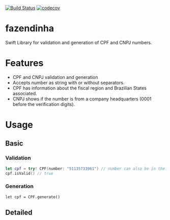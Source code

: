 [![Build Status](https://travis-ci.org/Lucien/fazendinha.svg?branch=master)](https://travis-ci.org/Lucien/fazendinha) [![codecov](https://codecov.io/gh/Lucien/fazendinha/branch/master/graph/badge.svg)](https://codecov.io/gh/Lucien/fazendinha)

# fazendinha
Swift Library for validation and generation of CPF and CNPJ numbers.

# Features

- CPF and CNPJ validation and generation
- Accepts number as string with or without separators.
- CPF has information about the fiscal region and Brazilian States associated.
- CNPJ shows if the number is from a company headquarters (0001 before the verification digits).

# Usage

## Basic

### Validation

```swift
let cpf = try! CPF(number: "51135733961") // number can also be in the format XXX.XXX.XXX-XX
cpf.isValid() // true
```

### Generation

```
let cpf = CPF.generate()
```

## Detailed


